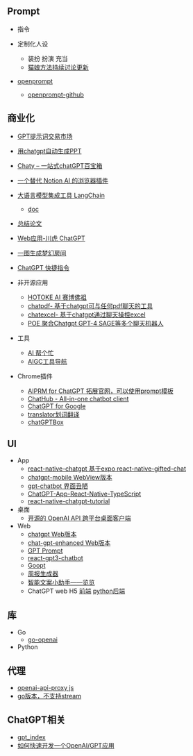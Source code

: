 ## Prompt
* 指令
* 定制化人设
    - 装扮 扮演 充当
    - [猫娘方法持续讨论更新](https://github.com/PlexPt/awesome-chatgpt-prompts-zh/issues/12)
    
* [openprompt](https://openprompt.co/)
    - [openprompt-github](https://github.com/timqian/openprompt.co)

## 商业化
* [GPT提示词交易市场](https://promptbase.com/marketplace?type=gpt3)
* [用chatgpt自动生成PPT](https://github.com/williamfzc/chat-gpt-ppt)
* [Chaty – 一站式chatGPT百宝箱](https://github.com/cosin2077/chaty)
* [一个替代 Notion AI 的浏览器插件](https://github.com/anc95/writely)
* [大语言模型集成工具 LangChain](https://github.com/hwchase17/langchain)
    - [doc](https://langchain.readthedocs.io/en/latest/getting_started/getting_started.html)
* [总结论文](https://github.com/kaixindelele/ChatPaper)
* [Web应用-川虎 ChatGPT](https://github.com/GaiZhenbiao/ChuanhuChatGPT)
* [一图生成梦幻房间](https://github.com/Nutlope/roomGPT)
* [ChatGPT 快捷指令](https://github.com/rockbenben/ChatGPT-Shortcut)
* 非开源应用
    - [HOTOKE AI 赛博佛祖](https://hotoke.ai/)
    - [chatpdf- 基于chatgpt可与任何pdf聊天的工具](https://www.chatpdf.com/)
    - [chatexcel- 基于chatgpt通过聊天操控excel](https://chatexcel.com/)
    - [POE 聚合Chatgpt GPT-4 SAGE等多个聊天机器人 ](https://poe.com/login)

* 工具
    - [AI 帮个忙](https://ai-toolbox.codefuture.top/)
    - [AIGC工具导航](https://aigc.cn/)
* Chrome插件
    - [AIPRM for ChatGPT 拓展官网，可以使用prompt模板](https://chrome.google.com/webstore/detail/aiprm-for-chatgpt/ojnbohmppadfgpejeebfnmnknjdlckgj/related)
    - [ChatHub - All-in-one chatbot client](https://chrome.google.com/webstore/detail/chathub-all-in-one-chatbo/iaakpnchhognanibcahlpcplchdfmgma)
    - [ChatGPT for Google](https://chrome.google.com/webstore/detail/chatgpt-for-google/jgjaeacdkonaoafenlfkkkmbaopkbilf?hl=zh-CN)
    - [translator划词翻译](https://github.com/yetone/openai-translator)
    - [chatGPTBox](https://github.com/josStorer/chatGPTBox)


## UI
* App
    - [react-native-chatgpt 基于expo react-native-gifted-chat](https://github.com/rgommezz/react-native-chatgpt)
    - [chatgpt-mobile WebView版本](https://github.com/nezort11/chatgpt-mobile)
    - [gpt-chatbot 界面丑陋](https://github.com/cpascoli/gpt-chatbot)
    - [ChatGPT-App-React-Native-TypeScript](https://github.com/Yuberley/ChatGPT-App-React-Native-TypeScript)
    - [react-native-chatgpt-tutorial](https://github.com/hoaphantn7604/react-native-chatgpt-tutorial)
* 桌面
    - [开源的 OpenAI API 跨平台桌面客户端](https://github.com/Bin-Huang/chatbox)
* Web
    - [chatgpt Web版本](https://github.com/EyuCoder/chatgpt-clone)
    - [chat-gpt-enhanced Web版本](https://github.com/JesseKartabani/chat-gpt-enhanced)
    - [GPT Prompt](https://github.com/sevazhidkov/prompts-ai)
    - [react-gpt3-chatbot](https://github.com/Vuizur/react-gpt3-chatbot)
    - [Goopt](https://github.com/jokenox/Goopt)
    - [周报生成器](https://github.com/guaguaguaxia/weekly_report)
    - [智能文案小助手——览览](https://github.com/CatsAndMice/lanlan)
    - ChatGPT web H5 [前端](https://github.com/yi-ge/chatgpt-web) [python后端](https://github.com/yi-ge/chatgpt-api)

## 库
* Go
    - [go-openai](https://github.com/sashabaranov/go-openai)
* Python

## 代理
- [openai-api-proxy js](https://github.com/easychen/openai-api-proxy)
- [go版本，不支持stream](https://github.com/geekr-dev/openai-proxy)


## ChatGPT相关
* [gpt_index](https://github.com/jerryjliu/gpt_index)
* [如何快速开发一个OpenAI/GPT应用](https://github.com/easychen/openai-gpt-dev-notes-for-cn-developer)

